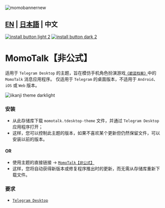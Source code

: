 ![momobannernew](https://github.com/makipom/MomoTalk-Telegram/assets/118981482/65bffd16-2527-45a3-bfd0-6ca676c7bfab)
## [EN](https://github.com/makipom/MomoTalk-Telegram/blob/main/README.md) | [日本語](https://github.com/makipom/MomoTalk-Telegram/blob/main/README_jp.md) | 中文
[![install button light 2](https://github.com/user-attachments/assets/700a6685-72da-4e12-b24b-c7250bfba8e9)](https://t.me/addtheme/momotalk) [![install button dark 2](https://github.com/user-attachments/assets/91637d65-fb52-4d7f-949c-99408662f338)](https://t.me/addtheme/momotalk_dark)
# MomoTalk【非公式】
适用于 `Telegram Desktop` 的主题，旨在模仿手机角色扮演游戏[`《碧蓝档案》`](https://bluearchive-cn.com/)中的 `MomoTalk` 消息应用程序。 仅适用于 `Telegram` 的桌面版本，不适用于 `Android`、`iOS` 或 `Web` 版本。

![iikanji theme darklight](https://github.com/user-attachments/assets/521a6097-fc0c-4a6c-a8d6-12ab87c95ddf)

### 安装   
* 从此存储库下载 `momotalk.tdesktop-theme` 文件，并通过 `Telegram Desktop` 应用程序打开；    
* 这样，您可以控制此主题的版本，如果不喜欢某个更新但仍然保留文件，可以安装以前的版本。
#### OR     
* 使用主题的直接链接 → [`MomoTalk【非公式】`](https://t.me/addtheme/momotalk)
* 这样，您将自动获得新版本或修复程序推出时的更新，而无需从存储库重新下载文件。

### 要求
* [`Telegram Desktop`](https://hithub.com/telegramdesktop/tdesktop)
